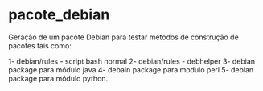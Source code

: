 # pacote_debian
Geração de um pacote Debian para testar métodos de construção de pacotes tais como:

1- debian/rules - script bash normal
2- debian/rules - debhelper
3- debian package para módulo java
4- debain package para modulo perl
5- debian package para módulo python.


